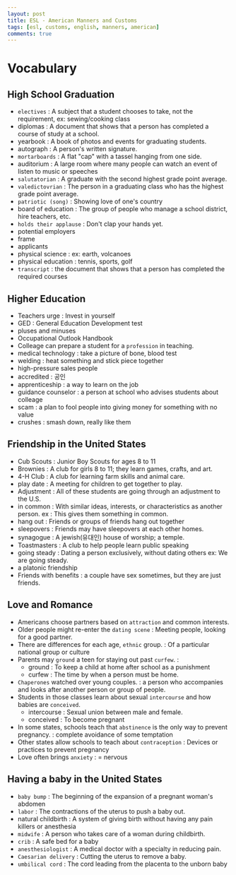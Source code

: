 ```yaml
---
layout: post
title: ESL - American Manners and Customs
tags: [esl, customs, english, manners, american]
comments: true
---
```


# Vocabulary

## High School Graduation
- `electives` : A subject that a student chooses to take, not the requirement, ex: sewing/cooking class
- diplomas : A document that shows that a person has completed a course of study at a school.
- yearbook : A book of photos and events for graduating students.
- autograph : A person's written signature.
- `mortarboards` : A flat "cap" with a tassel hanging from one side.
- auditorium : A large room where many people can watch an event of listen to music or speeches
- `salutatorian` : A graduate with the second highest grade point average.
- `valedictovrian` : The person in a graduating class who has the highest grade point average.
- `patriotic (song)` : Showing love of one's country
- board of education : The group of people who manage a school district, hire teachers, etc.
- `holds their applause` : Don't clap your hands yet.
- potential employers  
- frame 
- applicants 
- physical science : ex: earth, volcanoes
- physical education : tennis, sports, golf
- `transcript` : the document that shows that a person has completed the required courses

## Higher Education
- Teachers urge : Invest in yourself
- GED : General Education Development test
- pluses and minuses
- Occupational Outlook Handbook
- Colleage can prepare a student for a `profession` in teaching.
- medical technology : take a picture of bone, blood test
- welding : heat something and stick piece together
- high-pressure sales people
- accredited : 공인
- apprenticeship : a way to learn on the job
- guidance counselor : a person at school who advises students about colleage
- scam : a plan to fool people into giving money for something with no value
- crushes : smash down, really like them

## Friendship in the United States
- Cub Scouts : Junior Boy Scouts for ages 8 to 11
- Brownies : A club for girls 8 to 11; they learn games, crafts, and art.
- 4-H Club : A club for learning farm skills and animal care.
- play date : A meeting for children to get together to play.
- Adjustment : All of these students are going through an adjustment to the U.S.
- in common : With similar ideas, interests, or characteristics as another person.
    ex : This gives them something in common.
- hang out : Friends or groups of friends hang out together
- sleepovers : Friends may have sleepovers at each other homes.
- synagogue : A jewish(유대인) house of worship; a temple.
- Toastmasters : A club to help people learn public speaking
- going steady : Dating a person exclusively, without dating others
    ex: We are going steady.
- a platonic friendship 
- Friends with benefits : a couple have sex sometimes, but they are just friends.

## Love and Romance
- Americans choose partners based on `attraction` and common interests.
- Older people might re-enter the `dating scene` : Meeting people, looking for a good partner.
- There are differences for each age, `ethnic` group. : Of a particular national group or culture
- Parents may `ground` a teen for staying out past `curfew`. : 
    - ground : To keep a child at home after school as a punishment
    - curfew : The time by when a person must be home.
- `Chaperones` watched over young couples. : a person who accompanies and looks after another person or group of people.
- Students in those classes learn about sexual `intercourse` and how babies are `conceived`.
    - intercourse : Sexual union between male and female.
    - conceived : To become pregnant
- In some states, schools teach that `abstinence` is the only way to prevent pregnancy. : complete avoidance of some temptation
- Other states allow schools to teach about `contraception` : Devices or practices to prevent pregnancy
- Love often brings `anxiety` : = nervous

## Having a baby in the United States
- `baby bump` : The beginning of the expansion of a pregnant woman's abdomen
- `labor` : The contractions of the uterus to push a baby out.
- natural childbirth : A system of giving birth without having any pain killers or anesthesia
- `midwife` : A person who takes care of a woman during childbirth.
- `crib` : A safe bed for a baby
- `anesthesiologist` : A medical doctor with a specialty in reducing pain.
- `Caesarian delivery` : Cutting the uterus to remove a baby.
- `umbilical cord` : The cord leading from the placenta to the unborn baby
